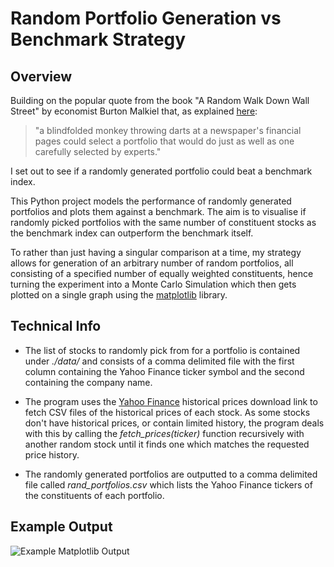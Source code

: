 # Random Portfolio Generation vs Benchmark Strategy

## Overview

Building on the popular quote from the book "A Random Walk Down Wall Street" by economist Burton Malkiel that, as explained [here](http://www.automaticfinances.com/monkey-stock-picking/):

> "a blindfolded monkey throwing darts at a newspaper's financial pages could select a portfolio that would do just as well as one carefully selected by experts."

I set out to see if a randomly generated portfolio could beat a benchmark index.

This Python project models the performance of randomly generated portfolios and plots them against a benchmark. The aim is to visualise if randomly picked portfolios with the same number of constituent stocks as the benchmark index can outperform the benchmark itself.

To rather than just having a singular comparison at a time, my strategy allows for generation of an arbitrary number of random portfolios, all consisting of a specified number of equally weighted constituents, hence turning the experiment into a Monte Carlo Simulation which then gets plotted on a single graph using the [matplotlib](http://matplotlib.org/) library.

## Technical Info

* The list of stocks to randomly pick from for a portfolio is contained under _./data/_ and consists of a comma delimited file with the first column containing the Yahoo Finance ticker symbol and the second containing the company name.

* The program uses the [Yahoo Finance](https://finance.yahoo.com/) historical prices download link to fetch CSV files of the historical prices of each stock. As some stocks don't have historical prices, or contain limited history, the program deals with this by calling the _fetch\_prices(ticker)_ function recursively with another random stock until it finds one which matches the requested price history.

* The randomly generated portfolios are outputted to a comma delimited file called _rand\_portfolios.csv_ which lists the Yahoo Finance tickers of the constituents of each portfolio.

## Example Output
![Example Matplotlib Output](http://www.jakob-aungiers.com/misc/example_run_graph_output.png)